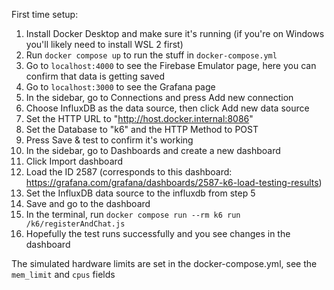 First time setup:

1. Install Docker Desktop and make sure it's running (if you're on Windows you'll likely need to install WSL 2 first)
2. Run `docker compose up` to run the stuff in `docker-compose.yml`
3. Go to `localhost:4000` to see the Firebase Emulator page, here you can confirm that data is getting saved
4. Go to `localhost:3000` to see the Grafana page
5. In the sidebar, go to Connections and press Add new connection
6. Choose InfluxDB as the data source, then click Add new data source
7. Set the HTTP URL to "http://host.docker.internal:8086"
8. Set the Database to "k6" and the HTTP Method to POST
9. Press Save & test to confirm it's working
10. In the sidebar, go to Dashboards and create a new dashboard
11. Click Import dashboard
12. Load the ID 2587 (corresponds to this dashboard: https://grafana.com/grafana/dashboards/2587-k6-load-testing-results)
13. Set the InfluxDB data source to the influxdb from step 5
14. Save and go to the dashboard
15. In the terminal, run `docker compose run --rm k6 run /k6/registerAndChat.js`
16. Hopefully the test runs successfully and you see changes in the dashboard

The simulated hardware limits are set in the docker-compose.yml, see the `mem_limit` and `cpus` fields
